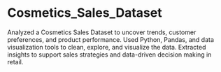 # Cosmetics_Sales_Dataset
Analyzed a Cosmetics Sales Dataset to uncover trends, customer preferences, and product performance. Used Python, Pandas, and data visualization tools to clean, explore, and visualize the data. Extracted insights to support sales strategies and data-driven decision making in retail.
